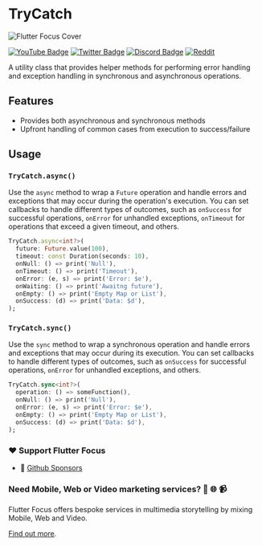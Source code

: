 # TryCatch

![Flutter Focus Cover](https://github.com/flutterfocus/packages-dart-trycatch/blob/main/assets/images/github-cover-trycatch.png?raw=true)

[![YouTube Badge](https://img.shields.io/badge/YouTube-Channel-informational?style=flat&logo=youtube&logoColor=red&color=red)](https://youtube.com/@flutterfocus) [![Twitter Badge](https://img.shields.io/badge/@Twitter-Profile-informational?style=flat&logo=twitter&logoColor=lightblue&color=1CA2F1)](https://twitter.com/flutterfocus) [![Discord Badge](https://img.shields.io/discord/1048138797893828608?color=blue&label=Discord&logo=discord)](https://discord.gg/rx8mzKzjFM) [![Reddit](https://img.shields.io/reddit/user-karma/link/flutterfocus?style=flat&logo=reddit&label=Reddit)](https://reddit.com/user/flutterfocus)

A utility class that provides helper methods for performing error handling and exception handling in synchronous and asynchronous operations.

## Features
- Provides both asynchronous and synchronous methods
- Upfront handling of common cases from execution to success/failure

## Usage

### `TryCatch.async()`

Use the `async` method to wrap a `Future` operation and handle errors and
exceptions that may occur during the operation's execution. You can set
callbacks to handle different types of outcomes, such as `onSuccess` for
successful operations, `onError` for unhandled exceptions, `onTimeout` for
operations that exceed a given timeout, and others.

```dart
TryCatch.async<int?>(
  future: Future.value(100),
  timeout: const Duration(seconds: 10),
  onNull: () => print('Null'),
  onTimeout: () => print('Timeout'),
  onError: (e, s) => print('Error: $e'),
  onWaiting: () => print('Awaitng future'),
  onEmpty: () => print('Empty Map or List'),
  onSuccess: (d) => print('Data: $d'),
);
```

### `TryCatch.sync()`

Use the `sync` method to wrap a synchronous operation and handle errors and
exceptions that may occur during its execution. You can set callbacks to
handle different types of outcomes, such as `onSuccess` for successful
operations, `onError` for unhandled exceptions, and others.

```dart
TryCatch.sync<int?>(
  operation: () => someFunction(),
  onNull: () => print('Null'),
  onError: (e, s) => print('Error: $e'),
  onEmpty: () => print('Empty Map or List'),
  onSuccess: (d) => print('Data: $d'),
);
```

### ❤️  Support Flutter Focus
- 🚀 [Github Sponsors](https://github.com/sponsors/flutterfocus)

### Need Mobile, Web or Video marketing services? 📱 🌐 📹
Flutter Focus offers bespoke services in multimedia storytelling by mixing Mobile, Web and Video.

[Find out more](https://flutterfocus.dev/services/).

